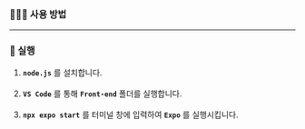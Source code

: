 ### 🧑🏼‍🍳 사용 방법
* * *

### 🚀 실행
1. **`node.js`** 를 설치합니다. <br><br>
2. **`VS Code`** 를 통해 **`Front-end`** 폴더를 실행합니다. <br><br>
3. **`npx expo start`** 를 터미널 창에 입력하여 **`Expo`** 를 실행시킵니다.
<br><br>